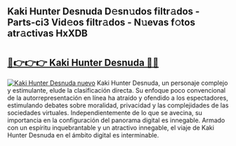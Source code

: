 ## Kaki Hunter Desnuda D𝚎sn𝚞dos filtr𝚊dos - Parts-ci3 Vid𝚎os filtr𝚊dos - N𝚞evas f𝚘tos atr𝚊ctivas HxXDB

# <h2><a href="http://mb8x1g.tromn.icu/?c=Kaki+Hunter+Desnuda">🔗👉👉👉 Kaki Hunter Desnuda 🔗🔗</a></h2>

[![Kaki Hunter Desnuda nuevo](https://i.imgur.com/pEAQMta.gif)](http://mb8x1g.tromn.icu/?c=Kaki+Hunter+Desnuda)
Kaki Hunter Desnuda, un personaje complejo y estimulante, elude la clasificación directa. Su enfoque poco convencional de la autorrepresentación en línea ha atraído y ofendido a los espectadores, estimulando debates sobre moralidad, privacidad y las complejidades de las sociedades virtuales. Independientemente de lo que se avecina, su importancia en la configuración del panorama digital es innegable. Armado con un espíritu inquebrantable y un atractivo innegable, el viaje de Kaki Hunter Desnuda en el ámbito digital es interminable.
